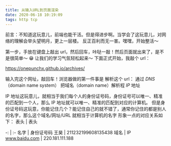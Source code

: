 ```yaml
---
title: 从输入URL到页面渲染
date: 2020-06-18 10:19:09
tags: http tcp
---
```


前言：不知道这玩意儿，前端也能干活。但是得进步啊。当学会了这玩意儿，对网络的理解会举头望明月，更上一层楼。
反正百利而无一害。嘿嘿，开始整活～

第一步，手放在键盘上敲出 url，然后回车，咔哒一敲！然后页面就出来了，是不是很简单～ 😁
让我们的学习气氛轻松起来～ 下面正式开始，我敲个 url：

https://onepunchx.github.io/archives/

输入完这个网址，敲回车！浏览器做的第一件事是 解析这个 url：
通过 _DNS_（domain name system） 把域名（domain name）解析程 _IP_ 地址

IP 地址这玩意儿，就相当于我们每个人的身份证号码，身份证号可以唯一、精准的匹配到一个人，那么 IP 地址就可以唯一、精准的匹配到对应的计算机。
但是身份证号码这玩意，你能记住几个？能记住自己的就不错了，通常你记住的都是别人的名字，那么这个域名/网址/URL 就相当于计算机的名字
形象一点的对应关系如下：
表头 | 表头

-: | :-
名字 | 身份证号码
王昊 | 211232199608135438
域名 | IP
www.baidu.com | 220.181.111.188
